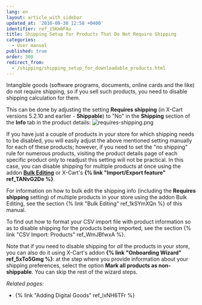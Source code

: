```yaml
---
lang: en
layout: article_with_sidebar
updated_at: '2016-09-30 12:58 +0400'
identifier: ref_z5KmbFAu
title: Shipping Setup for Products That Do Not Require Shipping
categories:
  - User manual
published: true
order: 300
redirect_from:
  - /shipping/shipping_setup_for_downloadable_products.html
---
```

Intangible goods (software programs, documents, online cards and the like) do not require shipping, so if you sell such products, you need to disable shipping calculation for them. 

This can be done by adjusting the setting **Requires shipping** (in X-Cart versions 5.2.10 and earlier - **Shippable**) to "No" in the **Shipping** section of the **Info** tab in the product details:
![requires-shipping.png]({{site.baseurl}}/attachments/ref_z5KmbFAu/requires-shipping.png)

If you have just a couple of products in your store for which shipping needs to be disabled, you will easily adjust the above mentioned setting manually for each of these products; however, if you need to set the "no shipping" rule for numerous products, visiting the product details page of each specific product only to readjust this setting will not be practical. In this case, you can disable shipping for multiple products at once using the addon **[Bulk Editing](https://market.x-cart.com/addons/bulk-editing.html)** or X-Cart's **{% link "Import/Export feature" ref_TANvG2De %}**. 

For information on how to bulk edit the shipping info (including the **Requires shipping** setting) of multiple products in your store using the addon Bulk Editing, see the section {% link "Bulk Editing" ref_1kSYmXQn %} of this manual.

To find out how to format your CSV import file with product information so as to disable shipping for the products being imported, see the section {% link "CSV Import: Products" ref_WmJBfwxA %}.

Note that if you need to disable shipping for _all_ the products in your store, you can also do it using X-Cart's addon **{% link "Onboarding Wizard" ref_5xTo5Gmg %}**: at the step where you provide information about your shipping preferences, select the option **Mark all products as non-shippable**. You can skip the rest of the wizard steps.

_Related pages:_

*   {% link "Adding Digital Goods" ref_lxNH6TFr %}
